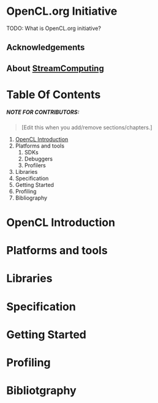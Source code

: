 # OpenCL.org Initiative

TODO: What is OpenCL.org initiative?

## Acknowledgements

## About [StreamComputing](https://streamcomputing.eu)

# Table Of Contents

##### NOTE FOR CONTRIBUTORS:
> [Edit this when you add/remove sections/chapters.]

1. [OpenCL Introduction](#S-introduction)
2. Platforms and tools
   1. SDKs
   2. Debuggers
   3. Profilers
3. Libraries 
4. Specification
5. Getting Started
6. Profiling
7. Bibliography

# <a name="S-introduction"></a>OpenCL Introduction 

# Platforms and tools

# Libraries

# Specification

# Getting Started

# Profiling

# Bibliotgraphy